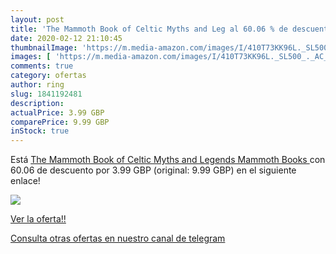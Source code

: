 ```yaml
---
layout: post
title: 'The Mammoth Book of Celtic Myths and Leg al 60.06 % de descuento'
date: 2020-02-12 21:10:45
thumbnailImage: 'https://m.media-amazon.com/images/I/410T73KK96L._SL500_._AC_._SL200_.jpg'
images: [ 'https://m.media-amazon.com/images/I/410T73KK96L._SL500_._AC_._SL200_.jpg' ]
comments: true
category: ofertas
author: ring
slug: 1841192481
description:
actualPrice: 3.99 GBP
comparePrice: 9.99 GBP
inStock: true
---
```


Está [The Mammoth Book of Celtic Myths and Legends  Mammoth Books ](https://www.amazon.co.uk/dp/1841192481/?tag=redken01-21) con 60.06 de descuento por 3.99 GBP (original: 9.99 GBP) en el siguiente enlace!

[![](https://m.media-amazon.com/images/I/410T73KK96L._SL500_._AC_._SL200_.jpg)](https://www.amazon.co.uk/dp/1841192481/?tag=redken01-21)

[Ver la oferta!!](https://www.amazon.co.uk/dp/1841192481/?tag=redken01-21)

[Consulta otras ofertas en nuestro canal de telegram](https://t.me/s/ofertas25)

